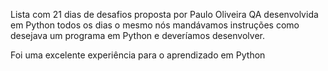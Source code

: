 Lista com 21 dias de desafios proposta por Paulo Oliveira QA desenvolvida em Python todos os dias o mesmo nós mandávamos instruções como desejava um programa em Python e deveríamos desenvolver.

Foi uma excelente experiência para o aprendizado em Python
